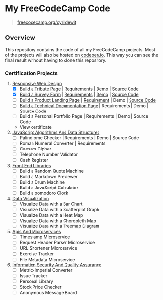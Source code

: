 # My FreeCodeCamp Code

> [freecodecamp.org/cyrildewit](https://www.freecodecamp.org/cyrildewit)

## Overview

This repository contains the code of all my FreeCodeCamp projects. Most of the projects will also be hosted on [codepen.io](https://codepen.io/cyrildewit/). This way you can see the final result without having to clone this repository.

### Certification Projects

1. [Responsive Web Design](responsive-web-design)
    * [x] [Build a Tribute Page](responsive-web-design/tribute-page) | [Requirements](https://learn.freecodecamp.org/responsive-web-design/responsive-web-design-projects/build-a-tribute-page) | [Demo](https://codepen.io/cyrildewit/full/MXaYva/) | [Source Code](responsive-web-design/tribute-page)
    * [x] [Build a Survey Form](responsive-web-design/survey-form) | [Requirements](https://learn.freecodecamp.org/responsive-web-design/responsive-web-design-projects/build-a-survey-form) | [Demo](https://codepen.io/cyrildewit/full/yqJMRO/) | [Source Code](responsive-web-design/survey-form)
    * [ ] [Build a Product Landing Page](responsive-web-design/product-landing-page) | [Requirement](https://learn.freecodecamp.org/responsive-web-design/responsive-web-design-projects/build-a-product-landing-page) | Demo | [Source Code](responsive-web-design/product-landing-page)
    * [ ] [Build a Technical Documentation Page](responsive-web-design/product-landing-page) | Requirements | Demo | [Source Code](responsive-web-design/product-landing-page)
    * [ ] Build a Personal Portfolio Page | Requirements | Demo | Source Code
    * View certificate
2. [JavaScript Algorithms And Data Structures](javascript-algorithms-and-data-structures)
    * [ ] Palindrome Checker | Requirements | Demo | Source Code
    * [ ] Roman Numeral Converter | Requirements
    * [ ] Caesars Cipher
    * [ ] Telephone Number Validator
    * [ ] Cash Register
3. [Front End Libraries](front-end-libraries)
    * [ ] Build a Random Quote Machine
    * [ ] Build a Markdown Previewer
    * [ ] Build a Drum Machine
    * [ ] Build a JavaScript Calculator
    * [ ] Build a pomodoro Clock
4. [Data Visualization](data-visualization)
    * [ ] Visualize Data with a Bar Chart
    * [ ] Visualize Data with a Scatterplot Graph
    * [ ] Visualize Data with a Heat Map
    * [ ] Visualize Data with a Choropleth Map
    * [ ] Visualize Data with a Treemap Diagram
5. [Apis And Microservices](apis-and-microservices)
    * [ ] Timestamp Microservice
    * [ ] Request Header Parser Microservice
    * [ ] URL Shortener Microservice
    * [ ] Exercise Tracker
    * [ ] File Metadata Microservice
6. [Information Security And Quality Assurance](information-security-and-quality-assurance)
    * [ ] Metric-Imperial Converter
    * [ ] Issue Tracker
    * [ ] Personal Library
    * [ ] Stock Price Checker
    * [ ] Anonymous Message Board
